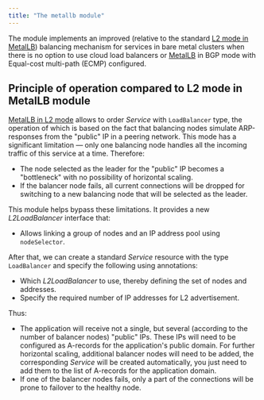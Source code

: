 ```yaml
---
title: "The metallb module"
---
```


The module implements an improved (relative to the standard [L2 mode in MetalLB](../380-metallb/#layer-2-mode)) balancing mechanism for services in bare metal clusters when there is no option to use cloud load balancers or [MetalLB](../380-metallb/#mode-bgp) in BGP mode with Equal-cost multi-path (ECMP) configured.

## Principle of operation compared to L2 mode in MetalLB module

[MetalLB in L2 mode](../../../se/modules/380-metallb/#layer-2-mode) allows to order _Service_ with `LoadBalancer` type, the operation of which is based on the fact that balancing nodes simulate ARP-responses from the "public" IP in a peering network. This mode has a significant limitation — only one balancing node handles all the incoming traffic of this service at a time. Therefore:

* The node selected as the leader for the "public" IP becomes a "bottleneck" with no possibility of horizontal scaling.
* If the balancer node fails, all current connections will be dropped for switching to a new balancing node that will be selected as the leader.

<div data-presentation="../../presentations/381-l2-load-balancer/basics_metallb_en.pdf"></div>
<!--- Source: https://docs.google.com/presentation/d/18vcVJ1cY2yn19vBM_dTNW3hF0w9SE4S81VZc2P6fVFM/ --->

This module helps bypass these limitations. It provides a new _L2LoadBalancer_ interface that:

* Allows linking a group of nodes and an IP address pool using `nodeSelector`.

After that, we can create a standard _Service_ resource with the type `LoadBalancer` and specify the following using annotations:

* Which _L2LoadBalancer_ to use, thereby defining the set of nodes and addresses.
* Specify the required number of IP addresses for L2 advertisement.

<div data-presentation="../../presentations/381-l2-load-balancer/basics_l2loadbalancer_new_en.pdf"></div>
<!--- Source: https://docs.google.com/presentation/d/1FYbc7jUhvJFy8x592ihm644i0qpeQSJFUc4Ly2coWFQ/ --->

Thus:
* The application will receive not a single, but several (according to the number of balancer nodes) "public" IPs. These IPs will need to be configured as A-records for the application's public domain. For further horizontal scaling, additional balancer nodes will need to be added, the corresponding _Service_ will be created automatically, you just need to add them to the list of A-records for the application domain.
* If one of the balancer nodes fails, only a part of the connections will be prone to failover to the healthy node.

